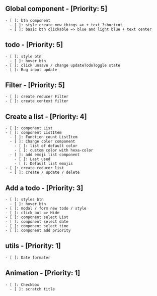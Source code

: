## Global component - [Priority: 5]
    - [ ]: btn component
      - [ ]: style create new things => + text ?shortcut
      - [ ]: basic btn clickable => blue and light blue + text center

## todo - [Priority: 5]
    - [ ]: style btn
      - [ ]: hover btn
    - [ ]: click unsave / change updateTodoToggle state
    - [ ]: Bug input update

## Filter - [Priority: 5]
    - [ ]: create reducer Filter
    - [ ]: create context filter
  
## Create a list - [Priority: 4]
    - [ ]: component List
    - [ ]: component ListItem
      - [ ]: Function count ListItem
      - [ ]: Change color component
        - [ ]: list of default color
        - [ ]: custom color with hexa-color
      - [ ]: add emoji list component
        - [ ]: Last used
        - [ ]: Default list emojis
    - [ ]: create reducer list
      - [ ]: create / update / delete

## Add a todo - [Priority: 3]
    - [ ]: styles btn 
      - [ ]: hover btn 
    - [ ]: modal / form new todo / style
    - [ ]: click out => Hide
    - [ ]: component select List
    - [ ]: component select date
    - [ ]: component select time
    - [ ]: component add priority

## utils - [Priority: 1]
    - [ ]: Date formater

## Animation - [Priority: 1]
    - [ ]: Checkbox
      - [ ]: scratch title